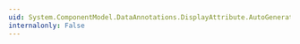 ```yaml
---
uid: System.ComponentModel.DataAnnotations.DisplayAttribute.AutoGenerateField
internalonly: False
---
```

